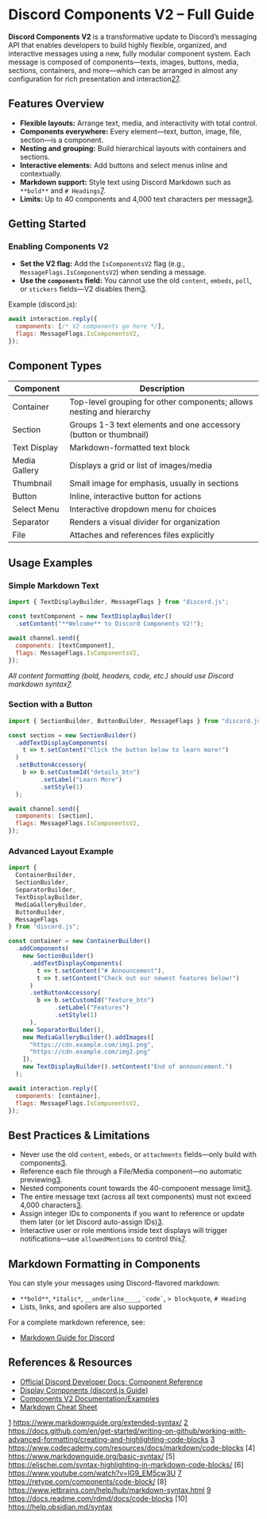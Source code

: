# Discord Components V2 – Full Guide

**Discord Components V2** is a transformative update to Discord’s messaging API that enables developers to build highly flexible, organized, and interactive messages using a new, fully modular component system. Each message is composed of components—texts, images, buttons, media, sections, containers, and more—which can be arranged in almost any configuration for rich presentation and interaction[2][3][7].

## Features Overview

- **Flexible layouts:** Arrange text, media, and interactivity with total control.
- **Components everywhere:** Every element—text, button, image, file, section—is a component.
- **Nesting and grouping:** Build hierarchical layouts with containers and sections.
- **Interactive elements:** Add buttons and select menus inline and contextually.
- **Markdown support:** Style text using Discord Markdown such as `**bold**` and `# Headings`[7][9].
- **Limits:** Up to 40 components and 4,000 text characters per message[3][7].

## Getting Started

### Enabling Components V2

- **Set the V2 flag:** Add the `IsComponentsV2` flag (e.g., `MessageFlags.IsComponentsV2`) when sending a message.
- **Use the `components` field:** You cannot use the old `content`, `embeds`, `poll`, or `stickers` fields—V2 disables them[3][7].

Example (discord.js):

```js
await interaction.reply({
  components: [/* V2 components go here */],
  flags: MessageFlags.IsComponentsV2,
});
```

## Component Types

| Component      | Description                                                                 |
| -------------- | --------------------------------------------------------------------------- |
| Container      | Top-level grouping for other components; allows nesting and hierarchy       |
| Section        | Groups 1-3 text elements and one accessory (button or thumbnail)            |
| Text Display   | Markdown-formatted text block                                               |
| Media Gallery  | Displays a grid or list of images/media                                     |
| Thumbnail      | Small image for emphasis, usually in sections                               |
| Button         | Inline, interactive button for actions                                      |
| Select Menu    | Interactive dropdown menu for choices                                       |
| Separator      | Renders a visual divider for organization                                   |
| File           | Attaches and references files explicitly                                    |

## Usage Examples

### Simple Markdown Text

```js
import { TextDisplayBuilder, MessageFlags } from "discord.js";

const textComponent = new TextDisplayBuilder()
  .setContent("**Welcome** to Discord Components V2!");

await channel.send({
  components: [textComponent],
  flags: MessageFlags.IsComponentsV2,
});
```
*All content formatting (bold, headers, code, etc.) should use Discord markdown syntax[7][9].*

### Section with a Button

```js
import { SectionBuilder, ButtonBuilder, MessageFlags } from "discord.js";

const section = new SectionBuilder()
  .addTextDisplayComponents(
    t => t.setContent("Click the button below to learn more!")
  )
  .setButtonAccessory(
    b => b.setCustomId("details_btn")
         .setLabel("Learn More")
         .setStyle(1)
  );

await channel.send({
  components: [section],
  flags: MessageFlags.IsComponentsV2,
});
```

### Advanced Layout Example

```js
import {
  ContainerBuilder,
  SectionBuilder,
  SeparatorBuilder,
  TextDisplayBuilder,
  MediaGalleryBuilder,
  ButtonBuilder,
  MessageFlags
} from "discord.js";

const container = new ContainerBuilder()
  .addComponents(
    new SectionBuilder()
      .addTextDisplayComponents(
        t => t.setContent("# Announcement"),
        t => t.setContent("Check out our newest features below!")
      )
      .setButtonAccessory(
        b => b.setCustomId("feature_btn")
             .setLabel("Features")
             .setStyle(1)
      ),
    new SeparatorBuilder(),
    new MediaGalleryBuilder().addImages([
      "https://cdn.example.com/img1.png",
      "https://cdn.example.com/img2.png"
    ]),
    new TextDisplayBuilder().setContent("End of announcement.")
  );

await interaction.reply({
  components: [container],
  flags: MessageFlags.IsComponentsV2,
});
```

## Best Practices & Limitations

- Never use the old `content`, `embeds`, or `attachments` fields—only build with components[3][7].
- Reference each file through a File/Media component—no automatic previewing[3].
- Nested components count towards the 40-component message limit[3][7].
- The entire message text (across all text components) must not exceed 4,000 characters[3][7].
- Assign integer IDs to components if you want to reference or update them later (or let Discord auto-assign IDs)[3].
- Interactive user or role mentions inside text displays will trigger notifications—use `allowedMentions` to control this[7].

## Markdown Formatting in Components

You can style your messages using Discord-flavored markdown:

- `**bold**`, `*italic*`, `__underline____`, `` `code` ``, `> blockquote`, `# Heading`
- Lists, links, and spoilers are also supported

For a complete markdown reference, see:
- [Markdown Guide for Discord][9]

## References & Resources

- [Official Discord Developer Docs: Component Reference][1]
- [Display Components (discord.js Guide)][7]
- [Components V2 Documentation/Examples][3]
- [Markdown Cheat Sheet][9]

[1]: https://discord.com/developers/docs/components/reference  
[2]: https://discord.com/developers/docs/change-log/2025-04-22-components-v2  
[3]: https://disky.me/docs/interactions/componentsv2/  
[7]: https://discordjs.guide/popular-topics/display-components  
[9]: https://gist.github.com/matthewzring/9f7bbfd102003963f9be7dbcf7d40e51

[1] https://www.markdownguide.org/extended-syntax/
[2] https://docs.github.com/en/get-started/writing-on-github/working-with-advanced-formatting/creating-and-highlighting-code-blocks
[3] https://www.codecademy.com/resources/docs/markdown/code-blocks
[4] https://www.markdownguide.org/basic-syntax/
[5] https://elischei.com/syntax-highlighting-in-markdown-code-blocks/
[6] https://www.youtube.com/watch?v=IG9_EM5cw3U
[7] https://retype.com/components/code-block/
[8] https://www.jetbrains.com/help/hub/markdown-syntax.html
[9] https://docs.readme.com/rdmd/docs/code-blocks
[10] https://help.obsidian.md/syntax
